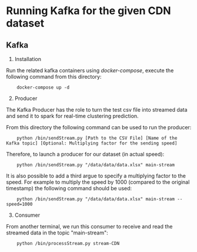 # Running Kafka for the given CDN dataset

## Kafka 
1. Installation

Run the related kafka containers using *docker-compose*, execute the following command from this directory:

        docker-compose up -d

2. Producer

The Kafka Producer has the role to turn the test csv file into streamed data and send it to spark for real-time clustering prediction.
	
From this directory the following command can be used to run the producer:

        python /bin/sendStream.py [Path to the CSV File] [Name of the Kafka topic] [Optional: Multiplying factor for the sending speed]
		
Therefore, to launch a producer for our dataset (in actual speed):
        
        python /bin/sendStream.py "/data/data/data.xlsx" main-stream 
		
It is also possible to add a third argue to specify a multiplying factor to the speed. For example to multiply the speed by 1000 (compared to the original timestamp) the following command should be used:

        python /bin/sendStream.py "/data/data/data.xlsx" main-stream --speed=1000
		
3. Consumer 

From another terminal, we run this consumer to receive and read the streamed data in the topic "main-stream":
		
        python /bin/processStream.py stream-CDN

